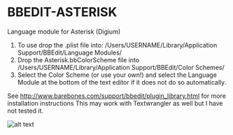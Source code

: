 # BBEDIT-ASTERISK
Language module for Asterisk (Digium)

1. To use drop the .plist file into: /Users/USERNAME/Library/Application Support/BBEdit/Language Modules/
2. Drop the Asterisk.bbColorScheme file into /Users/USERNAME/Library/Application Support/BBEdit/Color Schemes/
3. Select the Color Scheme (or use your own!) and select the Language Module at the bottom of the text editor if it does not do so automatically.

See http://www.barebones.com/support/bbedit/plugin_library.html for more installation instructions
This may work with Textwrangler as well but I have not tested it.

![alt text][1]

  [1]: https://i.imgur.com/AyKn4yv.png
